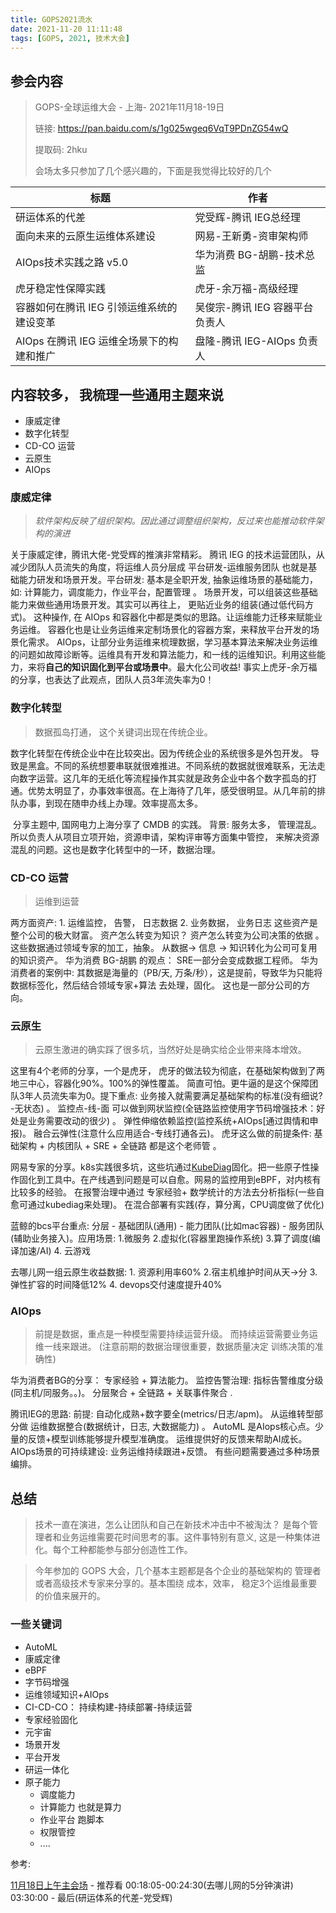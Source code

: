 ```yaml
---
title: GOPS2021流水
date: 2021-11-20 11:11:48
tags: [GOPS, 2021, 技术大会]
---
```




## 参会内容

> GOPS-全球运维大会 - 上海- 2021年11月18-19日
>
> 链接: https://pan.baidu.com/s/1g025wgeq6VqT9PDnZG54wQ
>
> 提取码: 2hku
>
> 会场太多只参加了几个感兴趣的，下面是我觉得比较好的几个

| 标题                                      | 作者                           |
| ----------------------------------------- | ------------------------------ |
| 研运体系的代差                            | 党受辉-腾讯 IEG总经理          |
| 面向未来的云原生运维体系建设              | 网易-王新勇-资审架构师         |
| AIOps技术实践之路 v5.0                    | 华为消费 BG-胡鹏-技术总监      |
| 虎牙稳定性保障实践                        | 虎牙-余万福-高级经理           |
| 容器如何在腾讯 IEG 引领运维系统的建设变革 | 吴俊宗-腾讯 IEG 容器平台负责人 |
| AIOps 在腾讯 IEG 运维全场景下的构建和推广 | 盘隆-腾讯 IEG-AIOps  负责人    |

## 内容较多， 我梳理一些通用主题来说

- 康威定律
- 数字化转型
- CD-CO 运营
- 云原生
- AIOps

### 康威定律

> *软件架构反映了组织架构。因此通过调整组织架构，反过来也能推动软件架构的演进*

关于康威定律，腾讯大佬-党受辉的推演非常精彩。 腾讯 IEG 的技术运营团队，从减少团队人员流失的角度，将运维人员分层成 平台研发-运维服务团队 也就是基础能力研发和场景开发。平台研发: 基本是全职开发, 抽象运维场景的基础能力，如: 计算能力，调度能力，作业平台，配置管理 。 场景开发，可以组装这些基础能力来做些通用场景开发。其实可以再往上， 更贴近业务的组装(通过低代码方式)。 这种操作, 在 AIOps 和容器化中都是类似的思路。让运维能力迁移来赋能业务运维。 容器化也是让业务运维来定制场景化的容器方案，来释放平台开发的场景化需求。 AIOps，让部分业务运维来梳理数据，学习基本算法来解决业务运维的问题如故障诊断等。运维具有开发和算法能力，和一线的运维知识。利用这些能力，来将**自己的知识固化到平台或场景中**。最大化公司收益! 事实上虎牙-余万福的分享，也表达了此观点，团队人员3年流失率为0！

### 数字化转型

> 数据孤岛打通， 这个关键词出现在传统企业。 

数字化转型在传统企业中在比较突出。因为传统企业的系统很多是外包开发。 导致是黑盒。不同的系统想要串联就很难推进。不同系统的数据就很难联系，无法走向数字运营。这几年的无纸化等流程操作其实就是政务企业中各个数字孤岛的打通。优势太明显了，办事效率很高。在上海待了几年，感受很明显。从几年前的排队办事，到现在随申办线上办理。效率提高太多。

​    分享主题中, 国网电力上海分享了 CMDB 的实践。 背景: 服务太多， 管理混乱。 所以负责人从项目立项开始，资源申请，架构评审等方面集中管控， 来解决资源混乱的问题。这也是数字化转型中的一环，数据治理。

### CD-CO 运营

> 运维到运营

两方面资产: 1. 运维监控， 告警， 日志数据 2. 业务数据， 业务日志 这些资产是整个公司的极大财富。 资产怎么转变为知识？ 资产怎么转变为公司决策的依据 。这些数据通过领域专家的加工，抽象。 从数据-> 信息 -> 知识转化为公司可复用的知识资产。 华为消费 BG-胡鹏 的观点： SRE一部分会变成数据工程师。 华为消费者的案例中: 其数据是海量的（PB/天, 万条/秒），这是提前，导致华为只能将数据标签化，然后结合领域专家+算法 去处理，固化。 这也是一部分公司的方向。

### 云原生

> 云原生激进的确实踩了很多坑，当然好处是确实给企业带来降本增效。

这里有4个老师的分享，一个是虎牙， 虎牙的做法较为彻底，在基础架构做到了两地三中心，容器化90%。100%的弹性覆盖。 简直可怕。更牛逼的是这个保障团队3年人员流失率为0。提下重点: 业务接入就需要满足基础架构的标准(没有细说?-无状态) 。 监控点-线-面 可以做到网状监控(全链路监控使用字节码增强技术：好处是业务需要改动的很少) 。 弹性伸缩依赖监控(监控系统+AIOps[通过舆情和申报)。 融合云弹性(注意什么应用适合-专线打通各云)。 虎牙这么做的前提条件: 基础架构 + 内核团队 + SRE + 全链路 都是这个老师管 。

网易专家的分享。k8s实践很多坑，这些坑通过[KubeDiag](https://github.com/kubediag/kubediag)固化。把一些原子性操作固化到工具中。在产线遇到问题是可以自愈。网易的监控用到eBPF，对内核有比较多的经验。 在报警治理中通过 专家经验+ 数学统计的方法去分析指标(一些自愈可通过kubediag来处理)。 在混合部署有实践(存，算分离，CPU调度做了优化)

蓝鲸的bcs平台重点: 分层 - 基础团队(通用) - 能力团队(比如mac容器) - 服务团队(辅助业务接入)。应用场景: 1.微服务 2.虚拟化(容器里跑操作系统) 3.算了调度(编译加速/AI) 4. 云游戏

去哪儿网一组云原生收益数据: 1. 资源利用率60% 2.宿主机维护时间从天->分 3. 弹性扩容的时间降低12% 4. devops交付速度提升40%

### AIOps

> 前提是数据，重点是一种模型需要持续运营升级。 而持续运营需要业务运维一线来跟进。 (注意前期的数据治理很重要，数据质量决定 训练决策的准确性)

华为消费者BG的分享： 专家经验 + 算法能力。 监控告警治理: 指标告警维度分级(同主机/同服务。。)。 分层聚合 + 全链路 + 关联事件聚合 .

腾讯IEG的思路: 前提: 自动化成熟+数字要全(metrics/日志/apm)。 从运维转型部分做 运维数据整合(数据统计，日志, 大数据能力) 。 AutoML 是AIops核心点。少量的反馈+模型训练能够提升模型准确度。 运维提供好的反馈来帮助AI成长。 AIOps场景的可持续建设: 业务运维持续跟进+反馈。 有些问题需要通过多种场景编排。

## 总结

> 技术一直在演进，怎么让团队和自己在新技术冲击中不被淘汰？ 是每个管理者和业务运维需要花时间思考的事。这件事特别有意义, 这是一种集体进化。每个工种都能参与部分创造性工作。

> 今年参加的 GOPS 大会，几个基本主题都是各个企业的基础架构的 管理者或者高级技术专家来分享的。基本围绕 成本，效率， 稳定3个运维最重要的价值来展开的。  

### **一些关键词**

- AutoML
- 康威定律
- eBPF
- 字节码增强
- 运维领域知识+AIOps
- CI-CD-CO： 持续构建-持续部署-持续运营
- 专家经验固化
- 元宇宙
- 场景开发
- 平台开发
- 研运一体化
- 原子能力
  - 调度能力
  - 计算能力 也就是算力
  - 作业平台 跑脚本
  - 权限管控
  - ....

参考:

[11月18日上午主会场](https://wx.vzan.com/live/tvchat-1851903641) - 推荐看 00:18:05-00:24:30(去哪儿网的5分钟演讲)  03:30:00 - 最后(研运体系的代差-党受辉)
